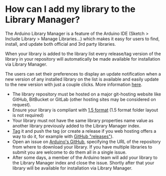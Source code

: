 # How can I add my library to the Library Manager?

The Arduino Library Manager is a feature of the Arduino IDE (Sketch > Include Library > Manage Libraries...) which makes it easy for users to find, install, and update both official and 3rd party libraries. 

When your library is added to the library list every release/tag version of the library in your repository will automatically be made available for installation via Library Manager. 

The users can set their preferences to display an update notification when a new version of any installed library on the list is available and easily update to the new version with just a couple clicks. More information [here](https://www.arduino.cc/en/Guide/Libraries#toc3).

* The library repository must be hosted on a major git-hosting website like GitHub, BitBucket or GitLab (other hosting sites may be considered on request).
* Ensure your library is compliant with [1.5 format](https://github.com/arduino/Arduino/wiki/Arduino-IDE-1.5:-Library-specification) (1.5 format folder layout is not required)
* Your library must not have the same library properties name value as another library previously added to the Library Manager index.
* [Tag](https://git-scm.com/book/en/v2/Git-Basics-Tagging) it and push the tag (or create a release if you web hosting offers a way to do it, for example with [GitHub "releases"](https://help.github.com/articles/creating-releases/)).
* Open an issue on [Arduino's GitHub](https://github.com/arduino/Arduino/issues), specifying the URL of the repository from where to download your library. If you have multiple libraries to submit you are welcome to do them all in a single issue.
* After some days, a member of the Arduino team will add your library to the Library Manager index and close the issue. Shortly after that your library will be available for installation via Library Manager.



